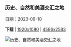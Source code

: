 ### 历史、自然和美酒交汇之地

日期：2023-09-10

**下载**  |  [1920x1080](https://cn.bing.com/th?id=OHR.MarathonMedoc_ZH-CN6649798028_1920x1080.jpg)  |  [4596x2583](https://cn.bing.com/th?id=OHR.MarathonMedoc_ZH-CN6649798028_UHD.jpg)

![历史、自然和美酒交汇之地](https://cn.bing.com/th?id=OHR.MarathonMedoc_ZH-CN6649798028_1920x1080.jpg "波尔多葡萄园的日出，法国 (© Esperanza33/Getty Images)")

